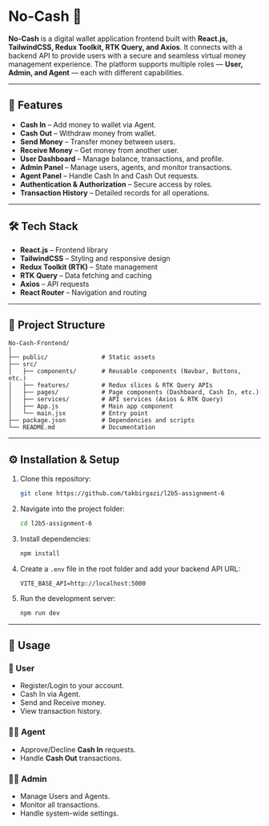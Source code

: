 # No-Cash 💸

**No-Cash** is a digital wallet application frontend built with **React.js, TailwindCSS, Redux Toolkit, RTK Query, and Axios**. It connects with a backend API to provide users with a secure and seamless virtual money management experience. The platform supports multiple roles — **User, Admin, and Agent** — each with different capabilities.

---

## 🚀 Features

* **Cash In** – Add money to wallet via Agent.
* **Cash Out** – Withdraw money from wallet.
* **Send Money** – Transfer money between users.
* **Receive Money** – Get money from another user.
* **User Dashboard** – Manage balance, transactions, and profile.
* **Admin Panel** – Manage users, agents, and monitor transactions.
* **Agent Panel** – Handle Cash In and Cash Out requests.
* **Authentication & Authorization** – Secure access by roles.
* **Transaction History** – Detailed records for all operations.

---

## 🛠️ Tech Stack

* **React.js** – Frontend library
* **TailwindCSS** – Styling and responsive design
* **Redux Toolkit (RTK)** – State management
* **RTK Query** – Data fetching and caching
* **Axios** – API requests
* **React Router** – Navigation and routing

---

## 📂 Project Structure

```
No-Cash-Frontend/
│
├── public/               # Static assets
├── src/
│   ├── components/       # Reusable components (Navbar, Buttons, etc.)
│   ├── features/         # Redux slices & RTK Query APIs
│   ├── pages/            # Page components (Dashboard, Cash In, etc.)
│   ├── services/         # API services (Axios & RTK Query)
│   ├── App.js            # Main app component
│   └── main.jsx          # Entry point
├── package.json          # Dependencies and scripts
└── README.md             # Documentation
```

---

## ⚙️ Installation & Setup

1. Clone this repository:

   ```bash
   git clone https://github.com/takbirgazi/l2b5-assignment-6
   ```
2. Navigate into the project folder:

   ```bash
   cd l2b5-assignment-6
   ```
3. Install dependencies:

   ```bash
   npm install
   ```
4. Create a `.env` file in the root folder and add your backend API URL:

   ```env
   VITE_BASE_API=http://localhost:5000
   ```
5. Run the development server:

   ```bash
   npm run dev
   ```

---

## 📖 Usage

### 👤 User

* Register/Login to your account.
* Cash In via Agent.
* Send and Receive money.
* View transaction history.

### 🧑‍💼 Agent

* Approve/Decline **Cash In** requests.
* Handle **Cash Out** transactions.

### 👨‍💻 Admin

* Manage Users and Agents.
* Monitor all transactions.
* Handle system-wide settings.